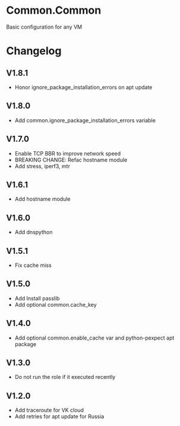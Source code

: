 # Common.Common

Basic configuration for any VM

# Changelog

## V1.8.1

- Honor ignore_package_installation_errors on apt update

## V1.8.0

- Add common.ignore_package_installation_errors variable

## V1.7.0

- Enable TCP BBR to improve network speed
- BREAKING CHANGE: Refac hostname module
- Add stress, iperf3, mtr

## V1.6.1

- Add hostname module

## V1.6.0

- Add dnspython

## V1.5.1

- Fix cache miss

## V1.5.0

- Add Install passlib
- Add optional common.cache_key

## V1.4.0

- Add optional common.enable_cache var and python-pexpect apt package

## V1.3.0

- Do not run the role if it executed recently

## V1.2.0

- Add traceroute for VK cloud
- Add retries for apt update for Russia